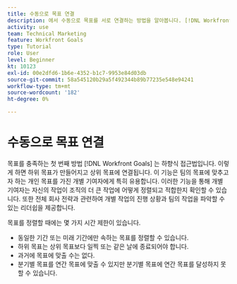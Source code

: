 ```yaml
---
title: 수동으로 목표 연결
description: 에서 수동으로 목표를 서로 연결하는 방법을 알아봅니다. [!DNL Workfront Goals].
activity: use
team: Technical Marketing
feature: Workfront Goals
type: Tutorial
role: User
level: Beginner
kt: 10123
exl-id: 00e2dfd6-1b6e-4352-b1c7-9953e84d03db
source-git-commit: 58a545120b29a5f492344b89b77235e548e94241
workflow-type: tm+mt
source-wordcount: '182'
ht-degree: 0%

---
```


# 수동으로 목표 연결

목표를 충족하는 첫 번째 방법 [!DNL Workfront Goals] 는 하향식 접근법입니다. 이렇게 하면 하위 목표가 만들어지고 상위 목표에 연결됩니다. 이 기능은 팀의 목표에 맞추고자 하는 개인 목표를 가진 개별 기여자에게 특히 유용합니다. 이러한 기능을 통해 개별 기여자는 자신의 작업이 조직의 더 큰 작업에 어떻게 정렬되고 적합한지 확인할 수 있습니다. 또한 전체 회사 전략과 관련하여 개별 작업의 진행 상황과 팀의 작업을 파악할 수 있는 리더쉽을 제공합니다.

목표를 정렬할 때에는 몇 가지 시간 제한이 있습니다.

* 동일한 기간 또는 미래 기간에만 속하는 목표를 정렬할 수 있습니다.
* 하위 목표는 상위 목표보다 일찍 또는 같은 날에 종료되어야 합니다.
* 과거에 목표에 맞출 수는 없다.
* 분기별 목표를 연간 목표에 맞출 수 있지만 분기별 목표에 연간 목표를 달성하지 못할 수 있습니다.
